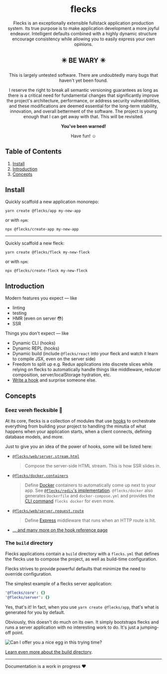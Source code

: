 <div align="center">
  <h1>flecks</h1>
  <p>
    Flecks is an exceptionally extensible fullstack application production system. Its true purpose
    is to make application development a more joyful endeavor. Intelligent defaults combined with
    a highly dynamic structure encourage consistency while allowing you to easily express your own
    opinions.
  </p>
  <!-- <p>For documentation, see <a href="ADDME">the documentation site</a>.</p> -->

  ## ✴️ BE WARY ✴️

  This is largely untested software. There are undoubtedly many bugs that haven't yet been found.
  
  I reserve the right to break all semantic versioning guarantees as long as there is a critical need for fundamental changes that significantly improve the project's architecture, performance, or address security vulnerabilities, and these modifications are deemed essential for the long-term stability, innovation, and overall betterment of the software. The project is young enough that I can get away with that. This will be revisited.
  
  **You've been warned!**

  Have fun! ☺️
</div>


## Table of Contents

1. [Install](#install)
2. [Introduction](#introduction)
3. [Concepts](#concepts)

## Install

Quickly scaffold a new application monorepo:
```
yarn create @flecks/app my-new-app
```

or with `npm`:
```
npx @flecks/create-app my-new-app
```

---

Quickly scaffold a new fleck:
```
yarn create @flecks/fleck my-new-fleck
```

or with `npm`:
```
npx @flecks/create-fleck my-new-fleck
```

## Introduction

Modern features you expect &mdash; like

- linting
- testing
- HMR (even on server 😳)
- SSR

Things you don't expect &mdash; like

- Dynamic CLI (hooks)
- Dynamic REPL (hooks)
- Dynamic build (include `@flecks/react` into your fleck and watch it learn to compile JSX, even on the server side)
- Freedom to split up e.g. Redux applications into discrete slices while relying on flecks to automatically handle things like middleware, reducer composition, server/localStorage hydration, etc.
- [Write a hook](packages/core/build/dox/concepts/hooks.md) and surprise someone else.

## Concepts

### Eeez vereh flecksible 🥴

At its core, flecks is a collection of modules that use [hooks](packages/core/build/dox/concepts/hooks.md) to orchestrate everything from building your project to handling the minutia of what happens when your application starts, when a client connects, defining database models, and more.

Just to give you an idea of the power of hooks, some will be listed here:

- [`@flecks/web/server.stream.html`](https://github.com/cha0s/flecks/blob/gh-pages/hooks.md#fleckshttpserverstreamhtml)
  > Compose the server-side HTML stream. This is how SSR slides in.
- [`@flecks/docker.containers`](https://github.com/cha0s/flecks/blob/gh-pages/hooks.md#flecksdockercontainers)
  > Define [Docker](https://www.docker.com/) containers to automatically come up next to your app. See [`@flecks/redis`'s implementation](packages/redis/src/containers.js). `@flecks/docker` also generates `Dockerfile` and `docker-compose.yml` and provides the [CLI command](https://github.com/cha0s/flecks/blob/gh-pages/hooks.md#fleckscorecommands) `flecks docker` for even more.
- [`@flecks/web/server.request.route`](https://github.com/cha0s/flecks/blob/gh-pages/hooks.md#fleckshttpserverrequestroute)
  > Define [Express](http://expressjs.com/) middleware that runs when an HTTP route is hit.
- [... and many more on the hook reference page](https://github.com/cha0s/flecks/blob/gh-pages/hooks.md)

### The `build` directory

Flecks applications contain a `build` directory with a `flecks.yml` that defines the flecks use to compose the project, as well as build-time configuration.

Flecks strives to provide powerful defaults that minimize the need to override configuration.

The simplest example of a flecks server application:

```yml
'@flecks/core': {}
'@flecks/server': {}
```

Yes, that's it! In fact, when you use `yarn create @flecks/app`, that's what is generated for you by default.

Obviously, this doesn't do much on its own. It simply bootstraps flecks and runs a server application with no interesting work to do. It's just a jumping-off point.

![Can I offer you a nice egg in this trying time?](https://user-images.githubusercontent.com/298123/157753299-20264271-fd36-4f50-9b5c-8649bcd42f5a.png)

[Learn even more about the build directory](packages/core/build/dox/concepts/build.md).

---

Documentation is a work in progress ❤️
